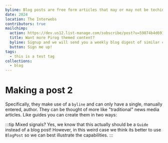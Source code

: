 ```yaml
---
byline: Blog posts are free form articles that may or may not be techincal in nature. They differ slightly from guides primarily in their presentation and authorship.
date: 2024
location: The Interwebs
contributors: true
mailchimp:
  action: https://dev.us12.list-manage.com/subscribe/post?u=59874b4d6910fa65e724a4648&amp;id=613837077f
  title: Want more Pirog themed content?
  byline: Signup and we will send you a weekly blog digest of similar content to keep you satiated.
  button: Sign me up!
tags:
  - this is a test tag
collections:
  - blog
---
```


# Making a post 2

Specifically, they make use of a `byline` and can only have a single, manually entered, author. They can be thought of more like "traditional" news media articles. Like guides you can create them in two ways:

:::tip Mixed signals?
Yes, we know that this actually should be a `Guide` instead of a blog post! However, in this weird case we think its better to use `BlogPost` so we can best illustrate the capabilities.
:::

